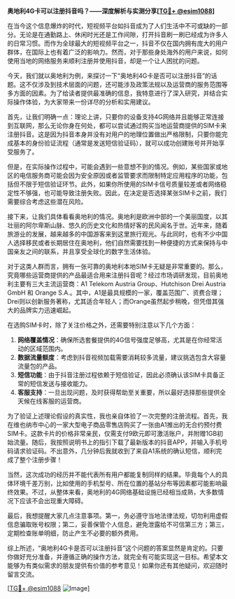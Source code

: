 **奥地利4G卡可以注册抖音吗？——深度解析与实测分享[[TG💪+ @esim1088](https://t.me/s/esim1088)]**

在当今这个信息爆炸的时代，短视频平台如抖音成为了人们生活中不可或缺的一部分。无论是在通勤路上、休闲时光还是工作间隙，打开抖音刷一刷已经成为许多人的日常习惯。而作为全球最大的短视频平台之一，抖音不仅在国内拥有庞大的用户群体，在国际上也有着广泛的影响力。然而，对于那些身处海外的用户来说，如何使用当地的网络服务来顺利注册并使用抖音，却是一个让人困扰的问题。

今天，我们就以奥地利为例，来探讨一下“奥地利4G卡是否可以注册抖音”的话题。这不仅涉及到技术层面的问题，还可能涉及政策法规以及运营商的服务范围等多方面的因素。为了给读者提供最准确的信息，我特意进行了深入研究，并结合实际操作体验，为大家带来一份详尽的分析和实用建议。

首先，让我们明确一点：理论上讲，只要你的设备支持4G网络并且能够正常连接到互联网，那么无论你身在何处，都可以尝试通过购买当地运营商提供的SIM卡来注册抖音。这是因为抖音本身并没有对用户的地理位置做出严格限制，只要你能完成基本的身份验证流程（通常是发送短信验证码），就可以成功创建账号并开始享受服务了。

但是，在实际操作过程中，可能会遇到一些意想不到的情况。例如，某些国家或地区的电信服务商可能会因为安全原因或者监管要求而限制特定应用程序的功能，包括但不限于短信验证环节。此外，如果你所使用的SIM卡信号质量较差或者网络稳定性不够强，也可能导致注册失败。因此，在决定是否选择某张SIM卡之前，我们需要综合考虑这些潜在风险。

接下来，让我们具体看看奥地利的情况。奥地利是欧洲中部的一个美丽国度，以其壮丽的阿尔卑斯山脉、悠久的历史文化和热情好客的民风闻名于世。近年来，随着旅游业的发展，越来越多的中国游客来到这里旅行观光。与此同时，也有不少中国人选择移民或者长期居住在奥地利，他们自然需要找到一种便捷的方式来保持与中国亲友之间的联系，并且享受全球化的数字生活体验。

对于这类人群而言，拥有一张可靠的奥地利本地SIM卡无疑是非常重要的。那么，究竟哪些运营商提供的产品最适合用来注册抖音呢？经过市场调研发现，目前奥地利主要有三大主流运营商：A1 Telekom Austria Group、Hutchison Drei Austria GmbH 和 Orange S.A.。其中，A1是最具规模的一家，覆盖范围广、资费合理；Drei则以创新服务著称，尤其适合年轻人；而Orange虽然起步稍晚，但凭借其强大的品牌实力迅速崛起。

在选购SIM卡时，除了关注价格之外，还需要特别注意以下几个方面：

1. **网络覆盖情况**：确保所选套餐提供的4G信号强度足够高，尤其是在你经常活动的区域范围内。
2. **数据流量额度**：考虑到抖音视频加载需要消耗较多流量，建议挑选包含大容量流量包的产品。
3. **短信功能**：由于抖音注册过程依赖于短信验证，因此必须确认该SIM卡具备正常的短信发送与接收能力。
4. **客服支持**：一旦出现问题，及时获得帮助至关重要，所以最好选择那些提供全天候在线客服的运营商。

为了验证上述理论假设的真实性，我也亲自体验了一次完整的注册流程。首先，我在维也纳市中心的一家大型电子商品零售店购买了一张由A1推出的无合约预付费SIM卡。这款卡片的价格非常亲民，仅需支付9欧元即可激活账户，并附赠1GB初始流量。随后，我按照说明书上的指引下载了最新版本的抖音APP，并输入手机号码请求验证码。不出意外，几分钟后我就收到了来自A1系统的确认短信，顺利完成了整个注册步骤！

当然，这次成功的经历并不能代表所有用户都能复制同样的结果。毕竟每个人的具体环境千差万别，比如使用的手机型号、所在位置的基站分布等因素都可能影响最终效果。不过，从整体来看，奥地利的4G网络基础设施已经相当成熟，大多数情况下应该不会出现重大障碍。

最后，我想提醒大家几点注意事项。第一，务必遵守当地法律法规，切勿利用虚假信息骗取账号权限；第二，妥善保管个人信息，避免泄露给不可信第三方；第三，定期检查账单明细，防止产生不必要的额外费用。

综上所述，“奥地利4G卡是否可以注册抖音”这个问题的答案显然是肯定的。只要你做好充分准备，并遵循正确的操作方法，就完全有可能实现这一目标。希望本文能够为有类似需求的朋友提供有价值的参考意见！如果你还有其他疑问，欢迎随时留言交流。

[[TG💪+ @esim1088](https://t.me/s/esim1088) ![Image](https://i.postimg.cc/4NQfJmqS/Snipaste-2025-05-13-00-14-12.png)]